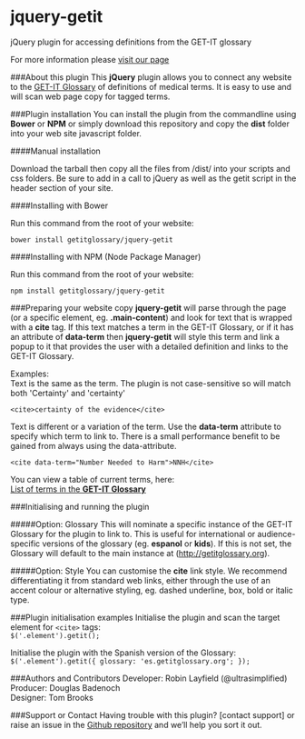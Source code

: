 # jquery-getit
jQuery plugin for accessing definitions from the GET-IT glossary

For more information please [visit our page](http://getitglossary.github.io/jquery-getit/)
  
  
###About this plugin
This __jQuery__ plugin allows you to connect any website to the [GET-IT Glossary](http://getitglossary.org/) of definitions of medical terms. It is easy to use and will scan web page copy for tagged terms.
  
  
###Plugin installation
You can install the plugin from the commandline using __Bower__ or __NPM__ or simply download this repository and copy the __dist__ folder into your web site javascript folder.
  
####Manual installation

Download the tarball then copy all the files from /dist/ into your scripts and css folders. Be sure to add in a call to jQuery as well as the getit script in the header section of your site.
  
####Installing with Bower

Run this command from the root of your website:

    bower install getitglossary/jquery-getit

####Installing with NPM (Node Package Manager)

Run this command from the root of your website:

    npm install getitglossary/jquery-getit
  
  
###Preparing your website copy
__jquery-getit__ will parse through the page (or a specific element, eg. __.main-content__) and look for text that is wrapped with a __cite__ tag. If this text matches a term in the GET-IT Glossary, or if it has an attribute of __data-term__ then __jquery-getit__ will style this term and link a popup to it that provides the user with a detailed definition and links to the GET-IT Glossary.

Examples:  
Text is the same as the term. The plugin is not case-sensitive so will match both 'Certainty' and 'certainty'  
  
`<cite>certainty of the evidence</cite>`

Text is different or a variation of the term. Use the __data-term__ attribute to specify which term to link to. There is a small performance benefit to be gained from always using the data-attribute.  
  
`<cite data-term="Number Needed to Harm">NNH</cite>`

You can view a table of current terms, here:  
[List of terms in the __GET-IT Glossary__](http://getitglossary.org/dev/terms)
  
  
###Initialising and running the plugin
  
#####Option: Glossary
This will nominate a specific instance of the GET-IT Glossary for the plugin to link to. This is useful for international or audience-specific versions of the glossary (eg. __espanol__ or __kids__). If this is not set, the Glossary will default to the main instance at (http://getitglossary.org).

#####Option: Style
You can customise the __cite__ link style. We recommend differentiating it from standard web links, either through the use of an accent colour or alternative styling, eg. dashed underline, box, bold or italic type.
  
  
###Plugin initialisation examples
Initialise the plugin and scan the target element for `<cite>` tags:  
`$('.element').getit();`

Initialise the plugin with the Spanish version of the Glossary:  
`$('.element').getit({
  glossary: 'es.getitglossary.org';
});`
  
  
###Authors and Contributors
Developer: Robin Layfield (@ultrasimplified)   
Producer: Douglas Badenoch  
Designer: Tom Brooks
  
  
###Support or Contact
Having trouble with this plugin? [contact support] or raise an issue in the [Github repository](https://github.com/getitglossary/jquery-getit) and we’ll help you sort it out.
